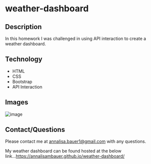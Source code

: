 # weather-dashboard

## Description
In this homework I was challenged in using API interaction to create a weather dashboard. 

## Technology
- HTML
- CSS
- Bootstrap
- API Interaction

## Images
![image](https://user-images.githubusercontent.com/87721575/133165328-d088695e-badc-419b-8a8b-371789294922.png)

## Contact/Questions
Please contact me at annalisa.bauer1@gmail.com with any questions.

My weather dashboard can be found hosted at the below link...https://annalisambauer.github.io/weather-dashboard/
